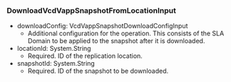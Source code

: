 ### DownloadVcdVappSnapshotFromLocationInput


- downloadConfig: VcdVappSnapshotDownloadConfigInput
  - Additional configuration for the operation. This consists of the SLA Domain to be applied to the snapshot after it is downloaded.
- locationId: System.String
  - Required. ID of the replication location.
- snapshotId: System.String
  - Required. ID of the snapshot to be downloaded.
